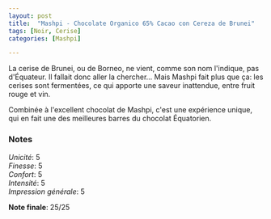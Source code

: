 ```yaml
---
layout: post
title:  "Mashpi - Chocolate Organico 65% Cacao con Cereza de Brunei"
tags: [Noir, Cerise] 
categories: [Mashpi]

---
```



La cerise de Brunei, ou de Borneo, ne vient, comme son nom l'indique, pas d'Équateur. Il fallait donc aller la chercher... Mais Mashpi fait plus que ça: les cerises sont fermentées, ce qui apporte une saveur inattendue, entre fruit rouge et vin.

Combinée à l'excellent chocolat de Mashpi, c'est une expérience unique, qui en fait une des meilleures barres du chocolat Équatorien.


### Notes

_Unicité_: 5  
_Finesse_: 5  
_Confort_: 5  
_Intensité_: 5  
_Impression générale_: 5

**Note finale**: 25/25